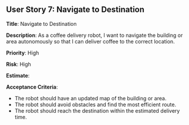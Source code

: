## User Story 7: Navigate to Destination

**Title**: Navigate to Destination

**Description**: As a coffee delivery robot, I want to navigate the building or area autonomously so that I can deliver coffee to the correct location.

**Priority**: High

**Risk**: High

**Estimate**: 

**Acceptance Criteria**:
- The robot should have an updated map of the building or area.
- The robot should avoid obstacles and find the most efficient route.
- The robot should reach the destination within the estimated delivery time.
